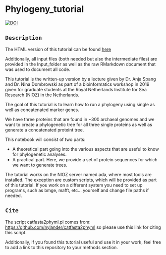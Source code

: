 # Phylogeny_tutorial

[![DOI](https://zenodo.org/badge/309676571.svg)](https://zenodo.org/badge/latestdoi/309676571)


## `Description`

The HTML version of this tutorial can be found [here](https://ndombrowski.github.io/Phylogeny_tutorial/)

Additionally, all input files (both needed but also the intermediate files) are provided in the Input_folder as well as the raw RMarkdown document that was used to document all code.

This tutorial is the written-up version by a lecture given by Dr. Anja Spang and Dr. Nina Dombrowski as part of a bioinformatics workshop in 2019 given for graduate students at the Royal Netherlands Institute for Sea Research (NIOZ) in the Netherlands.

The goal of this tutorial is to learn how to run a phylogeny using single as well as concatenated marker genes.

We have three proteins that are found in ~300 archaeal genomes and we want to create a phylogenetic tree for all three single proteins as well as generate a concatenated proteint tree.

This notebook will consist of two parts:

- A theoretical part going into the various aspects that are useful to know for phylogenetic analyses.
- A practical part. Here, we provide a set of protein sequences for which we want to generate trees.

The tutorial works on the NIOZ server named ada, where most tools are installed. The exception are custom scripts, which will be provided as part of this tutorial. If you work on a different system you need to set up programs, such as bmge, mafft, etc... yourself and change file paths if needed.

## `Cite`

The script catfasta2phyml.pl comes from: https://github.com/nylander/catfasta2phyml so please use this link for citing this script.

Additionally, if you found this tutorial useful and use it in your work, feel free to add a link to this repository to your methods section.

